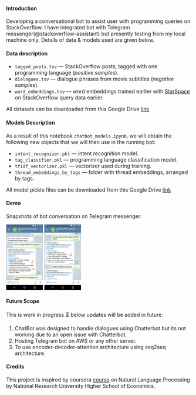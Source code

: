 #### Introduction

Developing a conversational bot to assist user with programming queries on StackOverflow. I have integrated bot with Telegram messenger(@stackoverflow-assistant) but presently testing from my local machine only. Details of data & models used are given below.

#### Data description

- `tagged_posts.tsv` — StackOverflow posts, tagged with one programming language (*positive samples*).
- `dialogues.tsv` — dialogue phrases from movie subtitles (*negative samples*).
- `word_embeddings.tsv` — word embeddings trained earlier with [StarSpace]() on StackOverflow query data earlier.

All datasets can be downloaded from this Google Drive [link](https://drive.google.com/open?id=13_nUKGtYffmyxNbZ20BZ8zAkZYYWrFF3)

#### Models Description

As a result of this notebook `chatbot_models.ipynb`, we will obtain the following new objects that we will then use in the running bot:

- `intent_recognizer.pkl` — intent recognition model.
- `tag_classifier.pkl` — programming language classification model.
- `tfidf_vectorizer.pkl` — vectorizer used during training.
- `thread_embeddings_by_tags` — folder with thread embeddings, arranged by tags.

All model pickle files can be downloaded from this Google Drive [link](https://drive.google.com/open?id=1oROUHaWyVJvoUZT7bHTyFb3rsxh-hxvv)

#### Demo

Snapshots of bot conversation on Telegram messenger:

<p float="left">
  <img src="Screenshot1.png" width="100" />
  <img src="Screenshot2.png" width="100" />
</p>

#### Future Scope

This is work in progress :hourglass_flowing_sand: below updates will be added in future:
1. ChatBot was designed to handle dialogues using Chatterbot but its not working due to an open issue with Chatterbot.
2. Hosting Telegram bot on AWS or any other server.
3. To use encoder-decoder-attention architecture using seq2seq architecture.

#### Credits

This project is inspired by coursera [course](https://www.coursera.org/learn/language-processing/home/welcome) on Natural Language Processing by National Research University Higher School of Economics.
